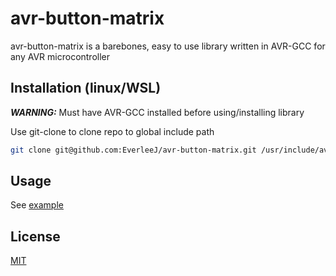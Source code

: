 # avr-button-matrix

avr-button-matrix is a barebones, easy to use library written in AVR-GCC for any AVR microcontroller

## Installation (linux/WSL)
***WARNING:*** Must have AVR-GCC installed before using/installing library

Use git-clone to clone repo to global include path

```bash
git clone git@github.com:EverleeJ/avr-button-matrix.git /usr/include/avr-button-matrix
```

## Usage
See [example](https://github.com/EverleeJ/avr-button-matrix/tree/main/example/example.c)

## License
[MIT](https://github.com/EverleeJ/avr-button-matrix/blob/main/LICENSE)
